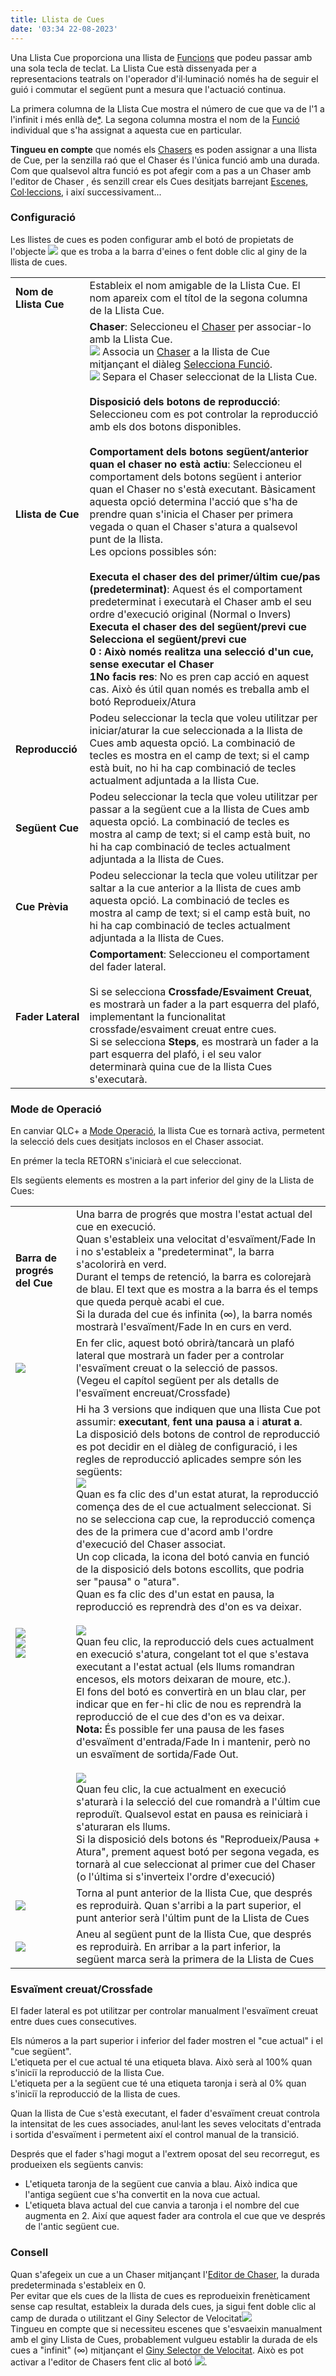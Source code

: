 ```yaml
---
title: Llista de Cues
date: '03:34 22-08-2023'
---
```


Una Llista Cue proporciona una llista de [Funcions](/basics/glossary-and-concepts#funcions) que podeu passar amb una sola tecla de teclat. La Llista Cue està dissenyada per a representacions teatrals on l'operador d'il·luminació només ha de seguir el guió i commutar el següent punt a mesura que l'actuació continua.

La primera columna de la Llista Cue mostra el número de cue que va de l'1 a l'infinit i més enllà de[*](https://ca.wikipedia.org/wiki/Buzz_Lightyear). La segona columna mostra el nom de la [Funció](/basics/glossary-and-concepts#funcions) individual que s'ha assignat a aquesta cue en particular.

**Tingueu en compte** que només els [Chasers](/basics/glossary-and-concepts#chaser) es poden assignar a una llista de Cue, per la senzilla raó que el Chaser és l'única funció amb una durada. Com que qualsevol altra funció es pot afegir com a pas a un Chaser amb l'editor de Chaser [](/function-manager/chaser-editor), és senzill crear els Cues desitjats barrejant [Escenes](/basics/glossary-and-concepts#escena), [Col·leccions](/basics/glossary-and-concepts#colleccio), i així successivament...

### Configuració

Les llistes de cues es poden configurar amb el botó de propietats de l'objecte ![](/basics/edit.png) que es troba a la barra d'eines o fent doble clic al giny de la llista de cues.

|     |     |
| --- | --- |
| **Nom de Llista Cue** | Estableix el nom amigable de la Llista Cue. El nom apareix com el títol de la segona columna de la Llista Cue. |
| **Llista de Cue** | **Chaser**: Seleccioneu el [Chaser](/basics/glossary-and-concepts#chaser) per associar-lo amb la Llista Cue.  <br>![](/basics/attach.png) Associa un [Chaser](/basics/glossary-and-concepts#chaser) a la llista de Cue mitjançant el diàleg [Selecciona Funció](/function-manager/function-selection).  <br>![](/basics/detach.png) Separa el Chaser seleccionat de la Llista Cue.  <br>  <br>**Disposició dels botons de reproducció**: Seleccioneu com es pot controlar la reproducció amb els dos botons disponibles.  <br>  <br>**Comportament dels botons següent/anterior quan el chaser no està actiu**: Seleccioneu el comportament dels botons següent i anterior quan el Chaser no s'està executant. Bàsicament aquesta opció determina l'acció que s'ha de prendre quan s'inicia el Chaser per primera vegada o quan el Chaser s'atura a qualsevol punt de la llista.  <br>Les opcions possibles són:<br><br>**Executa el chaser des del primer/últim cue/pas (predeterminat)**: Aquest és el comportament predeterminat i executarà el Chaser amb el seu ordre d'execució original (Normal o Invers)<br>**Executa el chaser des del següent/previ cue<br>**Selecciona el següent/previ cue<br>0 : Això només realitza una selecció d'un cue, sense executar el Chaser <br>1**No facis res**: No es pren cap acció en aquest cas. Això és útil quan només es treballa amb el botó Reprodueix/Atura |
| **Reproducció** | Podeu seleccionar la tecla que voleu utilitzar per iniciar/aturar la cue seleccionada a la llista de Cues amb aquesta opció. La combinació de tecles es mostra en el camp de text; si el camp està buit, no hi ha cap combinació de tecles actualment adjuntada a la llista Cue. |
| **Següent Cue** | Podeu seleccionar la tecla que voleu utilitzar per passar a la següent cue a la llista de Cues amb aquesta opció. La combinació de tecles es mostra al camp de text; si el camp està buit, no hi ha cap combinació de tecles actualment adjuntada a la llista de Cues. |
| **Cue Prèvia** | Podeu seleccionar la tecla que voleu utilitzar per saltar a la cue anterior a la llista de cues amb aquesta opció. La combinació de tecles es mostra al camp de text; si el camp està buit, no hi ha cap combinació de tecles actualment adjuntada a la llista de Cues. |
| **Fader Lateral** | **Comportament**: Seleccioneu el comportament del fader lateral.<br><br>Si se selecciona **Crossfade/Esvaiment Creuat**, es mostrarà un fader a la part esquerra del plafó, implementant la funcionalitat crossfade/esvaiment creuat entre cues.<br>Si se selecciona **Steps**, es mostrarà un fader a la part esquerra del plafó, i el seu valor determinarà quina cue de la llista Cues s'executarà. |



### Mode de Operació

En canviar QLC+ a [Mode Operació](/basics/glossary-and-concepts#modes), la llista Cue es tornarà activa, permetent la selecció dels cues desitjats inclosos en el Chaser associat.

En prémer la tecla RETORN s'iniciarà el cue seleccionat.

Els següents elements es mostren a la part inferior del giny de la Llista de Cues:


|     |     |
| --- | --- |
| **Barra de progrés del Cue** | Una barra de progrés que mostra l'estat actual del cue en execució.  <br>Quan s'estableix una velocitat d'esvaïment/Fade In i no s'estableix a "predeterminat", la barra s'acolorirà en verd.  <br>Durant el temps de retenció, la barra es colorejarà de blau. El text que es mostra a la barra és el temps que queda perquè acabi el cue.  <br>Si la durada del cue és infinita (∞), la barra només mostrarà l'esvaïment/Fade In en curs en verd. |
| ![](/basics/slider.png) | En fer clic, aquest botó obrirà/tancarà un plafó lateral que mostrarà un fader per a controlar l'esvaïment creuat o la selecció de passos.  <br>(Vegeu el capítol següent per als detalls de l'esvaïment encreuat/Crossfade) |
| ![](/basics/player_play.png)  <br>![](/basics/player_pause.png)  <br>![](/basics/player_stop.png) | Hi ha 3 versions que indiquen que una llista Cue pot assumir: **executant**, **fent una pausa a** i **aturat a**.  <br>La disposició dels botons de control de reproducció es pot decidir en el diàleg de configuració, i les regles de reproducció aplicades sempre són les següents: <br>![](/basics/player_play.png) <br>Quan es fa clic des d'un estat aturat, la reproducció comença des de el cue actualment seleccionat. Si no se selecciona cap cue, la reproducció comença des de la primera cue d'acord amb l'ordre d'execució del Chaser associat.  <br>Un cop clicada, la icona del botó canvia en funció de la disposició dels botons escollits, que podria ser "pausa" o "atura".  <br>Quan es fa clic des d'un estat en pausa, la reproducció es reprendrà des d'on es va deixar.  <br>  <br>![](/basics/player_pause.png) <br>Quan feu clic, la reproducció dels cues actualment en execució s'atura, congelant tot el que s'estava executant a l'estat actual (els llums romandran encesos, els motors deixaran de moure, etc.).  <br>El fons del botó es convertirà en un blau clar, per indicar que en fer-hi clic de nou es reprendrà la reproducció de el cue des d'on es va deixar.  <br>**Nota:** És possible fer una pausa de les fases d'esvaïment d'entrada/Fade In i mantenir, però no un esvaïment de sortida/Fade Out.  <br>  <br>![](/basics/player_stop.png) <br>Quan feu clic, la cue actualment en execució s'aturarà i la selecció del cue romandrà a l'últim cue reproduït. Qualsevol estat en pausa es reiniciarà i s'aturaran els llums.  <br>Si la disposició dels botons és "Reprodueix/Pausa + Atura", prement aquest botó per segona vegada, es tornarà al cue seleccionat al primer cue del Chaser (o l'última si s'inverteix l'ordre d'execució) |
| ![](/basics/back.png) | Torna al punt anterior de la llista Cue, que després es reproduirà. Quan s'arribi a la part superior, el punt anterior serà l'últim punt de la Llista de Cues |
| ![](/basics/forward.png) | Aneu al següent punt de la llista Cue, que després es reproduirà. En arribar a la part inferior, la següent marca serà la primera de la Llista de Cues |



### Esvaïment creuat/Crossfade

El fader lateral es pot utilitzar per controlar manualment l'esvaïment creuat entre dues cues consecutives.

Els números a la part superior i inferior del fader mostren el "cue actual" i el "cue següent".  
L'etiqueta per el cue actual té una etiqueta blava. Això serà al 100% quan s'iniciï la reproducció de la llista Cue.  
L'etiqueta per a la següent cue té una etiqueta taronja i serà al 0% quan s'iniciï la reproducció de la llista de cues.

Quan la llista de Cue s'està executant, el fader d'esvaïment creuat controla la intensitat de les cues associades, anul·lant les seves velocitats d'entrada i sortida d'esvaïment i permetent així el control manual de la transició.

Després que el fader s'hagi mogut a l'extrem oposat del seu recorregut, es produeixen els següents canvis:

* L'etiqueta taronja de la següent cue canvia a blau. Això indica que l'antiga següent cue s'ha convertit en la nova cue actual.
* L'etiqueta blava actual del cue canvia a taronja i el nombre del cue augmenta en 2. Així que aquest fader ara controla el cue que ve després de l'antic següent cue.



### Consell

Quan s'afegeix un cue a un Chaser mitjançant l'[Editor de Chaser](/function-manager/chaser-editor), la durada predeterminada s'estableix en 0.  
Per evitar que els cues de la llista de cues es reprodueixin frenèticament sense cap resultat, estableix la durada dels cues, ja sigui fent doble clic al camp de durada o utilitzant el Giny Selector de Velocitat![](/basics/speed.png)  
Tingueu en compte que si necessiteu escenes que s'esvaeixin manualment amb el giny Llista de Cues, probablement vulgueu establir la durada de els cues a "infinit" (∞) mitjançant el [Giny Selector de Velocitat](../speed-dial). Això es pot activar a l'editor de Chasers fent clic al botó ![](/basics/speed.png).
